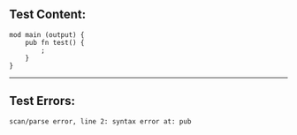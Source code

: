 
Test Content: 
-------------------------
```
mod main (output) {
    pub fn test() {
        ;
    }
}
```
------------------------

Test Errors:
-------------------------
```
scan/parse error, line 2: syntax error at: pub
```
